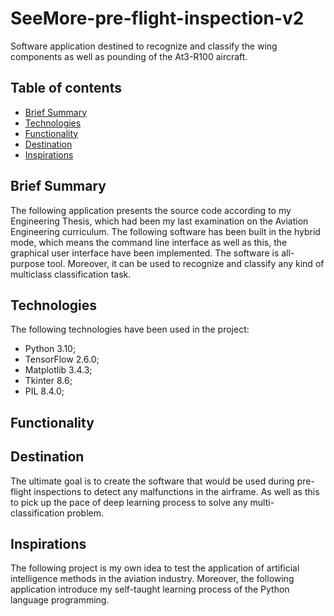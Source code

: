# SeeMore-pre-flight-inspection-v2
Software application destined to recognize and classify the wing components as well as pounding of the At3-R100
aircraft.
## Table of contents
* [Brief Summary](#brief-summary)
* [Technologies](#technologies)
* [Functionality](#functionality)
* [Destination](#destination)
* [Inspirations](#inspirations)
## Brief Summary
The following application presents the source code according to my Engineering Thesis, which had been my last examination
on the Aviation Engineering curriculum. The following software has been built in the hybrid mode, which means
the command line interface as well as this, the graphical user interface have been implemented. The software is
all-purpose tool. Moreover, it can be used to recognize and classify any kind of multiclass classification task.
## Technologies
The following technologies have been used in the project:
* Python 3.10;
* TensorFlow 2.6.0;
* Matplotlib 3.4.3;
* Tkinter 8.6;
* PIL 8.4.0;
## Functionality
## Destination
The ultimate goal is to create the software that would be used during pre-flight inspections to detect any malfunctions
in the airframe. As well as this to pick up the pace of deep learning process to solve any multi-classification
problem.
## Inspirations
The following project is my own idea to test the application of artificial intelligence methods in the aviation
industry. Moreover, the following application introduce my self-taught learning process of the Python language
programming.